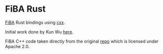 # FiBA Rust

[FiBA](http://www.vldb.org/pvldb/vol12/p1167-tangwongsan.pdf) Rust bindings using [cxx](https://cxx.rs/index.html).

Initial work done by Kun Wu [here](https://github.com/Wkkkkk/cxx-demo).

FiBA C++ code taken directly from the original [repo](https://github.com/IBM/sliding-window-aggregators) which is licensed under Apache 2.0.


